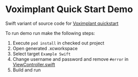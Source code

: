 # Voximplant Quick Start Demo

Swift variant of source code for [Voximplant quickstart](https://voximplant.com/docs/references/articles/quickstart/voximplant-basics)

To run demo run make the following steps:

1. Execute `pod install` in checked out project
2. Open generated .xcworkspace
3. Select target `Example Swift`
4. Change username and password and remove `#error` in [ViewController.swift](ViewController.swift#L8-10)
5. Build and run
